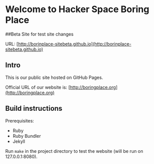 # Welcome to Hacker Space Boring Place

##Beta Site for test site changes

URL: [http://borinplace-sitebeta.github.io](http://borinplace-sitebeta.github.io)

## Intro

This is our public site hosted on GitHub Pages.

Official URL of our website is:
[http://boringplace.org](http://boringplace.org)

## Build instructions

Prerequisites:

* Ruby
* Ruby Bundler
* Jekyll

Run `make` in the project directory to test the website (will be run
on 127.0.0.1:8080).

